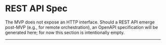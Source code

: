 # REST API Spec

The MVP does not expose an HTTP interface. Should a REST API emerge post-MVP (e.g., for remote orchestration), an OpenAPI specification will be generated here; for now this section is intentionally empty.

---
